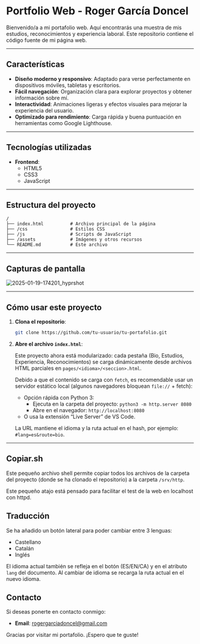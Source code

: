 # Portfolio Web - Roger García Doncel

Bienvenido/a a mi portafolio web. Aquí encontrarás una muestra de mis estudios, reconocimientos y experiencia laboral. Este repositorio contiene el código fuente de mi página web.

---

## Características

- **Diseño moderno y responsivo**: Adaptado para verse perfectamente en dispositivos móviles, tabletas y escritorios.
- **Fácil navegación**: Organización clara para explorar proyectos y obtener información sobre mí.
- **Interactividad**: Animaciones ligeras y efectos visuales para mejorar la experiencia del usuario.
- **Optimizado para rendimiento**: Carga rápida y buena puntuación en herramientas como Google Lighthouse.

---

## Tecnologías utilizadas

- **Frontend**:
  - HTML5
  - CSS3
  - JavaScript

---

## Estructura del proyecto

```plaintext
/
├── index.html          # Archivo principal de la página
├── /css                # Estilos CSS
├── /js                 # Scripts de JavaScript
├── /assets             # Imágenes y otros recursos
└── README.md           # Este archivo
```

---

## Capturas de pantalla

![2025-01-19-174201_hyprshot](https://github.com/user-attachments/assets/4b340991-b006-4a4f-aaa4-4e14a1bf7084)


---

## Cómo usar este proyecto

1. **Clona el repositorio**:

   ```bash
   git clone https://github.com/tu-usuario/tu-portafolio.git
   ```

2. **Abre el archivo `index.html`**:

   Este proyecto ahora está modularizado: cada pestaña (Bio, Estudios, Experiencia, Reconocimientos) se carga dinámicamente desde archivos HTML parciales en `pages/<idioma>/<seccion>.html`.

   Debido a que el contenido se carga con `fetch`, es recomendable usar un servidor estático local (algunos navegadores bloquean `file://` + fetch):

   - Opción rápida con Python 3:
     - Ejecuta en la carpeta del proyecto: `python3 -m http.server 8080`
     - Abre en el navegador: `http://localhost:8080`
   - O usa la extensión “Live Server” de VS Code.

   La URL mantiene el idioma y la ruta actual en el hash, por ejemplo: `#lang=es&route=bio`.

---


## Copiar.sh

Este pequeño archivo shell permite copiar todos los archivos de la carpeta del proyecto (donde se ha clonado el repositorio) a la carpeta `/srv/http`.

Este pequeño atajo está pensado para facilitar el test de la web en localhost con httpd.

## Traducción

Se ha añadido un botón lateral para poder cambiar entre 3 lenguas:

- Castellano
- Catalán
- Inglés

El idioma actual también se refleja en el botón (ES/EN/CA) y en el atributo `lang` del documento. Al cambiar de idioma se recarga la ruta actual en el nuevo idioma.

## Contacto

Si deseas ponerte en contacto conmigo:

- **Email**: rogergarciadoncel@gmail.com

Gracias por visitar mi portafolio. ¡Espero que te guste!

